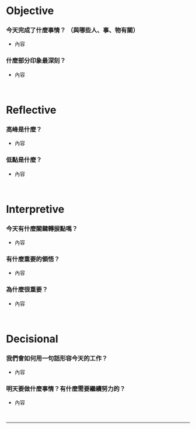 # **Objective**

### 今天完成了什麼事情？ （與哪些人、事、物有關）

- 內容

### 什麼部分印象最深刻？

- 內容

<br/>

# **Reflective**

### 高峰是什麼？

- 內容

### 低點是什麼？

- 內容

<br/>

# **Interpretive**

### 今天有什麼關鍵轉捩點嗎？

- 內容

### 有什麼重要的領悟？

- 內容

### 為什麼很重要？

- 內容

<br/>

# **Decisional**

### 我們會如何用一句話形容今天的工作？

- 內容

### 明天要做什麼事情？有什麼需要繼續努力的？

- 內容



<br/>
<hr/>
